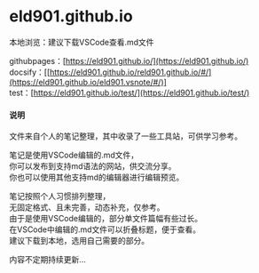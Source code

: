 # eld901.github.io
本地浏览：建议下载VSCode查看.md文件  

githubpages：[https://eld901.github.io/](https://eld901.github.io/)  
docsify：[[https://eld901.github.io/reld901.github.io/#/](https://eld901.github.io/eld901.vsnote/#/)]  
test：[https://eld901.github.io/test/](https://eld901.github.io/test/)
#### 说明
文件来自个人的笔记整理，其中收录了一些工具站，可供学习参考。  

笔记是使用VSCode编辑的.md文件，  
你可以发布到支持md语法的网站，供交流分享。  
你也可以使用其他支持md的编辑器进行编辑预览。  

笔记按照个人习惯排列整理，  
无固定格式、且未完善，动态补充，仅参考。  
由于是使用VSCode编辑的，部分单文件篇幅有些过长。  
在VSCode中编辑的.md文件可以折叠标题，便于查看。  
建议下载到本地，选用自己需要的部分。  

内容不定期持续更新...  
